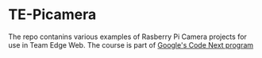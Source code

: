 # TE-Picamera
 

The repo contanins various examples of Rasberry Pi Camera projects for use in Team Edge Web. The course is part of [Google's Code Next program](https://codenext.withgoogle.com)

